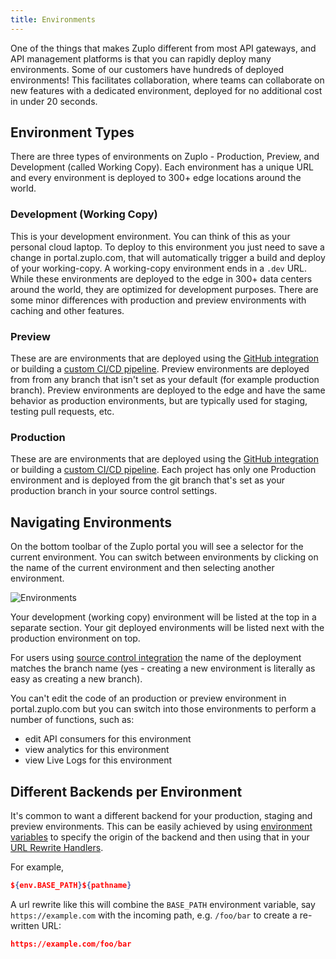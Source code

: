 ```yaml
---
title: Environments
---
```


One of the things that makes Zuplo different from most API gateways, and API
management platforms is that you can rapidly deploy many environments. Some of
our customers have hundreds of deployed environments! This facilitates
collaboration, where teams can collaborate on new features with a dedicated
environment, deployed for no additional cost in under 20 seconds.

## Environment Types

There are three types of environments on Zuplo - Production, Preview, and
Development (called Working Copy). Each environment has a unique URL and every
environment is deployed to 300+ edge locations around the world.

### Development (Working Copy)

This is your development environment. You can think of this as your personal
cloud laptop. To deploy to this environment you just need to save a change in
portal.zuplo.com, that will automatically trigger a build and deploy of your
working-copy. A working-copy environment ends in a `.dev` URL. While these
environments are deployed to the edge in 300+ data centers around the world,
they are optimized for development purposes. There are some minor differences
with production and preview environments with caching and other features.

### Preview

These are are environments that are deployed using the
[GitHub integration](/docs/articles/source-control) or building a
[custom CI/CD pipeline](/docs/articles/custom-ci-cd). Preview environments are
deployed from from any branch that isn't set as your default (for example
production branch). Preview environments are deployed to the edge and have the
same behavior as production environments, but are typically used for staging,
testing pull requests, etc.

### Production

These are are environments that are deployed using the
[GitHub integration](/docs/articles/source-control) or building a
[custom CI/CD pipeline](/docs/articles/custom-ci-cd). Each project has only one
Production environment and is deployed from the git branch that's set as your
production branch in your source control settings.

## Navigating Environments

On the bottom toolbar of the Zuplo portal you will see a selector for the
current environment. You can switch between environments by clicking on the name
of the current environment and then selecting another environment.

![Environments](../../public/media/environments/image.png)

Your development (working copy) environment will be listed at the top in a
separate section. Your git deployed environments will be listed next with the
production environment on top.

For users using [source control integration](/docs/articles/source-control) the
name of the deployment matches the branch name (yes - creating a new environment
is literally as easy as creating a new branch).

You can't edit the code of an production or preview environment in
portal.zuplo.com but you can switch into those environments to perform a number
of functions, such as:

- edit API consumers for this environment
- view analytics for this environment
- view Live Logs for this environment

## Different Backends per Environment

It's common to want a different backend for your production, staging and preview
environments. This can be easily achieved by using
[environment variables](./environment-variables.md) to specify the origin of the
backend and then using that in your
[URL Rewrite Handlers](../handlers/url-rewrite.md).

For example,

```json
${env.BASE_PATH}${pathname}
```

A url rewrite like this will combine the `BASE_PATH` environment variable, say
`https://example.com` with the incoming path, e.g. `/foo/bar` to create a
re-written URL:

```json
https://example.com/foo/bar
```
